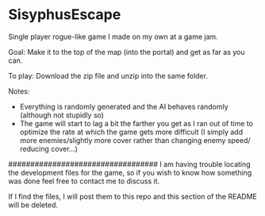 # SisyphusEscape
Single player rogue-like game I made on my own at a game jam.

Goal: Make it to the top of the map (into the portal) and get as far as you can.

To play: Download the zip file and unzip into the same folder.


Notes:
  - Everything is randomly generated and the AI behaves randomly (although not stupidly so)
  - The game will start to lag a bit the farther you get as I ran out of time to optimize the rate at which the game
    gets more difficult (I simply add more enemies/slightly more cover rather than changing enemy speed/ reducing cover...)

##################################
I am having trouble locating the development files for the game, so if you wish to know how something was done
feel free to contact me to discuss it.

If I find the files, I will post them to this repo and this section of the README will be deleted.

